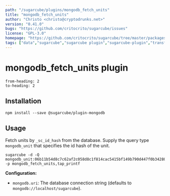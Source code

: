 ```yaml
---
path: "/sugarcube/plugins/mongodb_fetch_units"
title: "mongodb_fetch_units"
author: "Christo <christo@cryptodrunks.net>"
version: "0.41.0"
bugs: "https://github.com/critocrito/sugarcube/issues"
license: "GPL-3.0"
homepage: "https://github.com/critocrito/sugarcube/tree/master/packages/plugin-mongodb#readme"
tags: ["data","sugarcube","sugarcube plugin","sugarcube-plugin","transformation"]
---
```

# mongodb_fetch_units plugin

```toc
from-heading: 2
to-heading: 2
```

## Installation

```shell
npm install --save @sugarcube/plugin-mongodb
```


## Usage

Fetch units by `_sc_id_hash` from the database. Supply the query type
`mongodb_unit` that specifies the id hash of the unit.

```shell
sugarcube -d -Q mongodb_unit:06b11b54d8c7c62af2c058d8c1f814cac5415bf149b790d447f0b34280f625d6 -p mongodb_fetch_units,tap_printf
```

**Configuration:**

-   `mongodb.uri`: The database connection string (defaults to `mongodb://localhost/sugarcube`).
